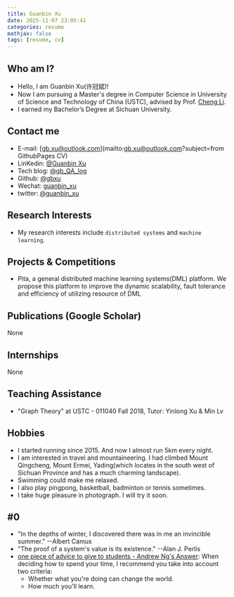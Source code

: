 ```yaml
---
title: Guanbin Xu
date: 2025-11-07 23:05:41
categories: resume
mathjax: false
tags: [resume, cv]
---
```

<!--more-->

## Who am I?
* Hello, I am Guanbin Xu(许冠斌)!
* Now I am pursuing a Master's degree in Computer Science in University of Science and Technology of China (USTC), advised by Prof. [Cheng Li](https://mr-cheng-li.github.io/).
* I earned my Bachelor’s Degree at Sichuan University.

## Contact me
* E-mail: [gb.xu@outlook.com](mailto:gb.xu@outlook.com?subject=from GithubPages CV)
* LinKedin: [@Guanbin Xu](https://www.linkedin.com/in/guanbin-xu-900456121)
* Tech blog: [@gb_QA_log](https://www.jianshu.com/u/836c38017e2a)
* Github: [@gbxu](https://github.com/gbxu/)
* Wechat: [guanbin_xu](https://raw.githubusercontent.com/gbxu/gbxu.github.io/backup/themes/next/source/images/Wechat.jpeg)
* twitter: [@guanbin_xu](https://twitter.com/guanbin_xu)

## Research Interests
* My research interests include `distributed systems` and `machine learning`.

## Projects & Competitions
* Pita, a general distributed machine learning systems(DML) platform. We propose this platform to improve the dynamic scalability, fault tolerance and efficiency of utilizing resource of DML

## Publications (Google Scholar)
None

## Internships
None

## Teaching Assistance
* "Graph Theory" at USTC - 011040 Fall 2018, Tutor: Yinlong Xu & Min Lv

## Hobbies
* I started running since 2015. And now I almost run 5km every night.
* I am interested in travel and mountaineering. I had climbed Mount Qingcheng, Mount Ermei, Yading(which locates in the south west of Sichuan Province and has a much charming landscape).
* Swimming could make me relaxed.
* I also play pingpong, basketball, badminton or tennis sometimes.
* I take huge pleasure in photograph. I will try it soon.

## #0
* "In the depths of winter, I discovered there was in me an invincible summer." --Albert Camus
* "The proof of a system's value is its existence." --Alan J. Perlis
* [one piece of advice to give to students - Andrew Ng's Answer](https://www.quora.com/What-is-one-piece-of-advice-you-would-like-to-give-to-students-as-an-educator/answer/Andrew-Ng?srid=m5MJ): When deciding how to spend your time, I recommend you take into account two criteria:
  * Whether what you're doing can change the world.
  * How much you'll learn.
